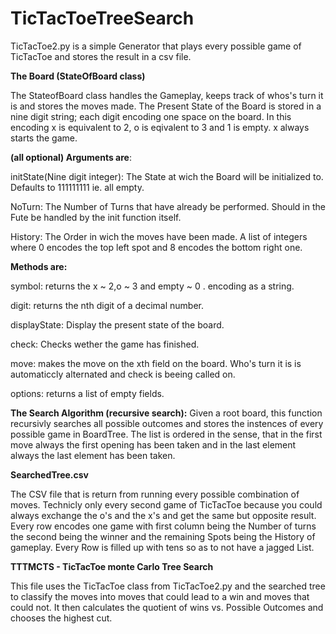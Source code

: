 # TicTacToeTreeSearch

TicTacToe2.py is a simple Generator that plays every possible game of TicTacToe and stores the result in a csv file.

<b>The Board (StateOfBoard class)</b>

The StateofBoard class handles the Gameplay, keeps track of whos's turn it is and stores the moves made. The Present State of the Board is stored in a nine digit string; each digit encoding one space on the board. In this encoding x is equivalent to 2, o is eqivalent to 3 and 1 is empty. x always starts the game. 



<b>(all optional) Arguments are</b>:

initState(Nine digit integer):  The State at wich the Board will be initialized to. Defaults to 111111111 ie. all empty.

NoTurn:   The Number of Turns that have already be performed. Should in the Fute be handled by the init function itself.

History:  The Order in wich the moves have been made. A list of integers where 0 encodes the top left spot and 8 encodes the bottom right one.



<b>Methods are:</b>

symbol: returns the x	~ 2,o	~ 3 and empty	~ 0 . encoding as a string.

digit: returns the nth digit of a decimal number.

displayState: Display the present state of the board.

check: Checks wether the game has finished.

move: makes the move on the xth field on the board. Who's turn it is is automaticcly alternated and check is beeing called on.

options: returns a list of empty fields.

<b>The Search Algorithm (recursive search):</b>
Given a root board, this function recursivly searches all possible outcomes and stores the instences of every possible game in BoardTree.
The list is ordered in the sense, that in the first move always the first opening has been taken and in the last element always the last element has been taken.


<b> SearchedTree.csv</b>

The CSV file that is return from running every possible combination of moves. Technicly only every second game of TicTacToe because you could always exchange the o's and the x's and get the same but opposite result. Every row encodes one game with first column being the Number of turns the second being the winner and the remaining Spots being the History of gameplay. Every Row is filled up with tens so as to not have a jagged List.

<b> TTTMCTS - TicTacToe monte Carlo Tree Search </b>

This file uses the TicTacToe class from TicTacToe2.py and the searched tree to classify the moves into moves that could lead to a win and moves that could not. It then calculates the quotient of wins vs. Possible Outcomes and chooses the highest cut.

